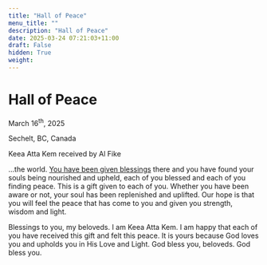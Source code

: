 ```yaml
---
title: "Hall of Peace"
menu_title: ""
description: "Hall of Peace"
date: 2025-03-24 07:21:03+11:00
draft: False
hidden: True
weight:
---
```

# Hall of Peace

March 16<sup>th</sup>, 2025

Sechelt, BC, Canada

Keea Atta Kem received by Al Fike

…the world. [You have been given blessings](/contemporary-messages/messages-sorted-year/messages-2025/en-2025-3-16-1-af-jesus/) there and you have found your souls being nourished and upheld, each of you blessed and each of you finding peace. This is a gift given to each of you. Whether you have been aware or not, your soul has been replenished and uplifted. Our hope is that you will feel the peace that has come to you and given you strength, wisdom and light.

Blessings to you, my beloveds. I am Keea Atta Kem. I am happy that each of you have received this gift and felt this peace. It is yours because God loves you and upholds you in His Love and Light. God bless you, beloveds. God bless you.
